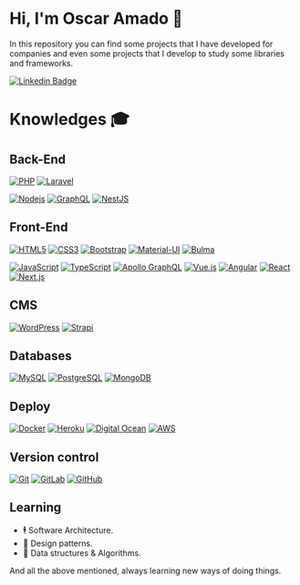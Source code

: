 # Hi, I'm Oscar Amado 🧔
In this repository you can find some projects that I have developed for companies and even some projects that I develop to study some libraries and frameworks.

[![Linkedin Badge](https://img.shields.io/badge/-Oscar%20Amado-blue?style=flat-square&logo=Linkedin&logoColor=white&link=https://www.linkedin.com/in/ofaaoficial/)](https://www.linkedin.com/in/ofaaoficial/)

# Knowledges :mortar_board:
## Back-End
[![PHP](https://img.shields.io/badge/-PHP-777BB4?style=flat-square&logo=php&logoColor=white&link=https://github.com/ofaaoficial/)](https://github.com/ofaaoficial/)
[![Laravel](https://img.shields.io/badge/-Laravel-FF2D20?style=flat-square&logo=laravel&logoColor=white&link=https://github.com/ofaaoficial/)](https://github.com/ofaaoficial/)

[![Nodejs](https://img.shields.io/badge/-Node.js-339933?style=flat-square&logo=Node.js&logoColor=white&link=https://github.com/ofaaoficial/)](https://github.com/ofaaoficial/)
[![GraphQL](https://img.shields.io/badge/-GraphQL-E10098?style=flat-square&logo=graphql&link=https://github.com/ofaaoficial/)](https://github.com/ofaaoficial/)
[![NestJS](https://img.shields.io/badge/-NestJS-black?style=flat-square&logo=nestjs&logoColor=e0234e&link=https://github.com/ofaaoficial/)](https://github.com/ofaaoficial/)

## Front-End
[![HTML5](https://img.shields.io/badge/-HTML5-E34F26?style=flat-square&logo=html5&logoColor=white&link=https://github.com/ofaaoficial/)](https://github.com/ofaaoficial/)
[![CSS3](https://img.shields.io/badge/-CSS3-1572B6?style=flat-square&logo=css3&link=https://github.com/ofaaoficial/)](https://github.com/ofaaoficial/)
[![Bootstrap](https://img.shields.io/badge/-Bootstrap-563D7C?style=flat-square&logo=bootstrap&link=https://github.com/ofaaoficial/)](https://github.com/ofaaoficial/)
[![Material-UI](https://img.shields.io/badge/-Material%20UI-0081CB?style=flat-square&logo=material-ui&link=https://github.com/ofaaoficial/)](https://github.com/ofaaoficial/)
[![Bulma](https://img.shields.io/badge/-Bulma-00D1B2?style=flat-square&logo=material-ui&link=https://github.com/ofaaoficial/)](https://github.com/ofaaoficial/)

[![JavaScript](https://img.shields.io/badge/-JavaScript-black?style=flat-square&logo=javascript&link=https://github.com/ofaaoficial/)](https://github.com/ofaaoficial/)
[![TypeScript](https://img.shields.io/badge/-TypeScript-black?style=flat-square&logo=typescript&link=https://github.com/ofaaoficial/)](https://github.com/ofaaoficial/)
[![Apollo GraphQL](https://img.shields.io/badge/-Apollo%20GraphQL-311C87?style=flat-square&logo=apollo-graphql&link=https://github.com/ofaaoficial/)](https://github.com/ofaaoficial/)
[![Vue.js](https://img.shields.io/badge/-Vuejs-black?style=flat-square&logo=vue.js&link=https://github.com/ofaaoficial/)](https://github.com/ofaaoficial/)
[![Angular](https://img.shields.io/badge/-Angular-DD0031?style=flat-square&logo=angular&link=https://github.com/ofaaoficial/)](https://github.com/ofaaoficial/)
[![React](https://img.shields.io/badge/-React-black?style=flat-square&logo=react&link=https://github.com/ofaaoficial/)](https://github.com/ofaaoficial/)
[![Next.js](https://img.shields.io/badge/-Nest.js-black?style=flat-square&logo=next.js&logoColor=white&link=https://github.com/ofaaoficial/)](https://github.com/ofaaoficial/)

## CMS
[![WordPress](https://img.shields.io/badge/-WordPress-21759B?style=flat-square&logo=wordpress&link=https://github.com/ofaaoficial/)](https://github.com/ofaaoficial/)
[![Strapi](https://img.shields.io/badge/-Strapi-1e1d80?style=flat-square&logo=strapi&link=https://github.com/ofaaoficial/)](https://github.com/ofaaoficial/)

## Databases
[![MySQL](https://img.shields.io/badge/-MySQL-4479A1?style=flat-square&logo=mysql&logoColor=white&link=https://github.com/ofaaoficial/)](https://github.com/ofaaoficial/)
[![PostgreSQL](https://img.shields.io/badge/-PostgreSQL-336791?style=flat-square&logo=postgresql&logoColor=white&link=https://github.com/ofaaoficial/)](https://github.com/ofaaoficial/)
[![MongoDB](https://img.shields.io/badge/-MongoDB-black?style=flat-square&logo=mongodb&link=https://github.com/ofaaoficial/)](https://github.com/ofaaoficial/)

## Deploy
[![Docker](https://img.shields.io/badge/-Docker-black?style=flat-square&logo=docker&link=https://github.com/ofaaoficial/)](https://github.com/ofaaoficial/)
[![Heroku](https://img.shields.io/badge/-Heroku-430098?style=flat-square&logo=heroku&link=https://github.com/ofaaoficial/)](https://github.com/ofaaoficial/)
[![Digital Ocean](https://img.shields.io/badge/-DigitalOcean-17158e?style=flat-square&logo=digitalocean&link=https://github.com/ofaaoficial/)](https://github.com/ofaaoficial/)
[![AWS](https://img.shields.io/badge/-Amazon%20Web%20Services-ff9900?style=flat-square&logo=amazonaws&link=https://github.com/ofaaoficial/)](https://github.com/ofaaoficial/)

## Version control
[![Git](https://img.shields.io/badge/-Git-black?style=flat-square&logo=git&link=https://github.com/ofaaoficial/)](https://github.com/ofaaoficial/)
[![GitLab](https://img.shields.io/badge/-GitLab-black?style=flat-square&logo=gitlab&link=https://github.com/ofaaoficial/)](https://github.com/ofaaoficial/)
[![GitHub](https://img.shields.io/badge/-GitHub-181717?style=flat-square&logo=github&link=https://github.com/ofaaoficial/)](https://github.com/ofaaoficial/)

## Learning
- 🕴 Software Architecture.
- 🎯 Design patterns.
- 🧩 Data structures & Algorithms.

And all the above mentioned, always learning new ways of doing things.
